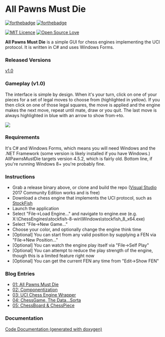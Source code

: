 # All Pawns Must Die

[![forthebadge](http://forthebadge.com/images/badges/winter-is-coming.svg)](http://forthebadge.com)
[![forthebadge](http://forthebadge.com/images/badges/built-with-love.svg)](http://forthebadge.com)

[![MIT Licence](https://badges.frapsoft.com/os/mit/mit.png?v=103)](https://opensource.org/licenses/mit-license.php)
[![Open Source Love](https://badges.frapsoft.com/os/v1/open-source.svg?v=103)](https://github.com/ellerbrock/open-source-badges/)

**All Pawns Must Die** is a simple GUI for chess engines implementing the UCI protocol.  It is written in C# and uses Windows Forms.

### Released Versions
[v1.0](https://github.com/manixaist/AllPawnsMustDie/releases/tag/v1.0)

### Gameplay (v1.0)
The interface is simple by design.  When it's your turn, click on one of your pieces for a set of legal moves to choose from (highlighted in yellow).  If you then click on one of those legal squares, the move is applied and the engine makes the next move, repeat until mate, draw or you quit.  The last move is always highlighted in blue with an arrow to show from->to.

![](./images/APMD_gameplay_v1.gif)

### Requirements
It's C# and Windows Forms, which means you will need Windows and the .NET Framework (some version is likely installed if you have Windows.) AllPawnsMustDie targets version 4.5.2, which is fairly old.  Bottom line, if you're running Windows 8+ you're probably fine.

### Instructions
* Grab a release binary above, or clone and build the repo ([Visual Studio](https://www.visualstudio.com/) 2017 Community Edition works and is free)
* Download a chess engine that implements the UCI protocol, such as [StockFish](https://stockfishchess.org/)
* Launch the application
* Select "File->Load Engine..." and navigate to engine.exe (e.g. X:\ChessEngines\stockfish-8-win\Windows\stockfish_8_x64.exe)
* Select "File->New Game..."
* Choose your color, and optionally change the engine think time
* [Optional] You can start from any valid position by supplying a FEN via "File->New Position..."
* [Optional] You can watch the engine play itself via "File->Self Play"
* [Optional] You can attempt to reduce the play strength of the engine, though this is a limited feature right now
* [Optional] You can get the current FEN any time from "Edit->Show FEN"

### Blog Entries
* [01: All Pawns Must Die](http://manixaist.com/coding/csharp/game/chess/uci/2017/09/29/APMD-01.html)
* [02: Componentization](http://manixaist.com/coding/csharp/game/chess/uci/2017/09/29/APMD-02.html)
* [03: UCI Chess Engine Wrapper](http://manixaist.com/coding/csharp/game/chess/uci/2017/09/29/APMD-03.html)
* [04: ChessGame, The Data...Sorta](http://manixaist.com/coding/csharp/game/chess/uci/2017/09/30/APMD-04.html)
* [05: ChessBoard & ChessPiece](http://manixaist.com/coding/csharp/game/chess/uci/2017/09/30/APMD-05.html)

### Documentation
[Code Documentation (generated with doxygen)](https://manixaist.github.io/AllPawnsMustDie/)
